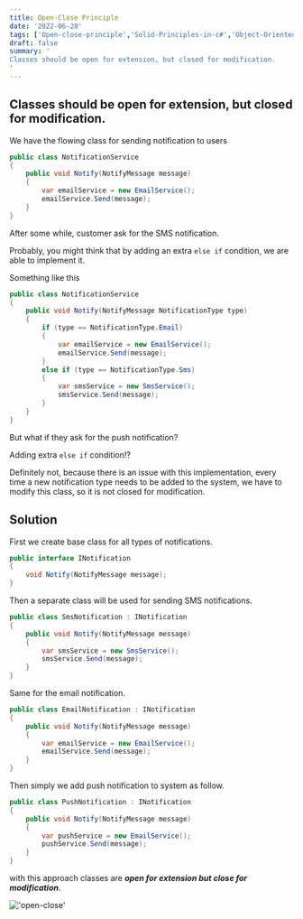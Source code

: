 ```yaml
---
title: Open-Close Principle
date: '2022-06-28'
tags: ['Open-close-principle','Solid-Principles-in-c#','Object-Oriented-Programming']
draft: false
summary: '
Classes should be open for extension, but closed for modification.
'
---
```


## Classes should be open for extension, but closed for modification.

We have the flowing class for sending notification to users

```csharp showLineNumbers
public class NotificationService
{
    public void Notify(NotifyMessage message)
    {
        var emailService = new EmailService();
        emailService.Send(message);
    }
}
```

After some while, customer ask for the SMS notification.

Probably, you might think that by adding an extra `else if` condition, we are able to implement it.

Something like this

```csharp showLineNumbers
public class NotificationService
{
    public void Notify(NotifyMessage NotificationType type)
    {
        if (type == NotificationType.Email)
        {
            var emailService = new EmailService();
            emailService.Send(message);
        }
        else if (type == NotificationType.Sms)
        {
            var smsService = new SmsService();
            smsService.Send(message);
        }
    }
}
```

But what if they ask for the push notification?

Adding extra `else if` condition!?

Definitely not, because there is an issue with this implementation, every time a new notification type needs to be added to the system, we have to modify this class, so it is not closed for modification.

## Solution

First we create base class for all types of notifications.

```csharp showLineNumbers
public interface INotification
{
    void Notify(NotifyMessage message);
}
```

Then a separate class will be used for sending SMS notifications.

```csharp showLineNumbers
public class SmsNotification : INotification
{
    public void Notify(NotifyMessage message)
    {
        var smsService = new SmsService();
        smsService.Send(message);
    }
}
```

Same for the email notification.

```csharp showLineNumbers
public class EmailNotification : INotification
{
    public void Notify(NotifyMessage message)
    {
        var emailService = new EmailService();
        emailService.Send(message);
    }
}
```

Then simply we add push notification to system as follow.

```csharp showLineNumbers
public class PushNotification : INotification
{
    public void Notify(NotifyMessage message)
    {
        var pushService = new EmailService();
        pushService.Send(message);
    }
}
```

with this approach classes are _**open for extension but close for modification**_.

!['open-close'](https://i.ibb.co/Gds0VPY/22.jpg)
